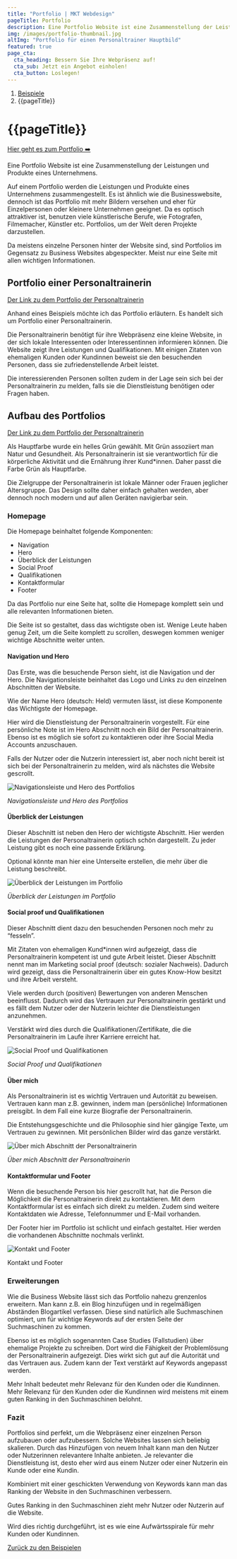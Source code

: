 ```yaml
---
title: "Portfolio | MKT Webdesign"
pageTitle: Portfolio
description: Eine Portfolio Website ist eine Zusammenstellung der Leistungen und Produkte eines Unternehmens.
img: /images/portfolio-thumbnail.jpg
altImg: "Portfolio für einen Personaltrainer Hauptbild"
featured: true
page_cta:
  cta_heading: Bessern Sie Ihre Webpräsenz auf!
  cta_sub: Jetzt ein Angebot einholen!
  cta_button: Loslegen!
---
```


<nav aria-label="breadcrumb">
  <ol class="breadcrumb">
    <li class="breadcrumb-item"><a href="/beispiele">Beispiele</a></li>
    <li class="breadcrumb-item active" aria-current="page">{{pageTitle}}</li>
  </ol>
</nav>

<h1 class="heading-1 | text-primary">{{pageTitle}}</h1>

<p class="knopf | my-4 my-md-5"><a target="_blank" class="text-white | btn-main" href="https://nextjs-coach-jane-doe.vercel.app/" rel="noopener noreferrer">Hier geht es zum Portfolio ➡️</a></p>

Eine Portfolio Website ist eine Zusammenstellung der Leistungen und Produkte eines Unternehmens.

Auf einem Portfolio  werden die Leistungen und Produkte eines Unternehmens zusammengestellt. Es ist ähnlich wie die Businesswebsite, dennoch ist das Portfolio mit mehr Bildern versehen und eher für Einzelpersonen oder kleinere Unternehmen geeignet. Da es optisch attraktiver ist, benutzen viele künstlerische Berufe, wie Fotografen, Filmemacher, Künstler etc. Portfolios, um der Welt deren Projekte darzustellen.

Da meistens einzelne Personen hinter der Website sind, sind Portfolios im Gegensatz zu Business Websites abgespeckter. Meist nur eine Seite mit allen wichtigen Informationen.

## Portfolio einer Personaltrainerin

<a target="_blank" href="https://nextjs-coach-jane-doe.vercel.app/" rel="noopener noreferrer">Der Link zu dem Portfolio der Personaltrainerin</a>

Anhand eines Beispiels möchte ich das Portfolio erläutern. Es handelt sich um Portfolio einer Personaltrainerin. 

Die Personaltrainerin benötigt für ihre Webpräsenz eine kleine Website, in der sich lokale Interessenten oder Interessentinnen informieren können. Die Website zeigt ihre Leistungen und Qualifikationen. Mit einigen Zitaten von ehemaligen Kunden oder Kundinnen beweist sie den besuchenden Personen, dass sie zufriedenstellende Arbeit leistet.

Die interessierenden Personen sollten zudem in der Lage sein sich bei der Personaltrainerin zu melden, falls sie die Dienstleistung benötigen oder Fragen haben.

## Aufbau des Portfolios

<a target="_blank" href="https://nextjs-coach-jane-doe.vercel.app/" rel="noopener noreferrer">Der Link zu dem Portfolio der Personaltrainerin</a>

Als Hauptfarbe wurde ein helles Grün gewählt. Mit Grün assoziiert man Natur und Gesundheit. Als Personaltrainerin ist sie verantwortlich für die körperliche Aktivität und die Ernährung ihrer Kund*innen. Daher passt die Farbe Grün als Hauptfarbe.

Die Zielgruppe der Personaltrainerin ist lokale Männer oder Frauen jeglicher Altersgruppe. Das Design sollte daher einfach gehalten werden, aber dennoch noch modern und auf allen Geräten navigierbar sein.

### Homepage

Die Homepage beinhaltet folgende Komponenten:

- Navigation
- Hero
- Überblick der Leistungen
- Social Proof
- Qualifikationen
- Kontaktformular
- Footer

Da das Portfolio nur eine Seite hat, sollte die Homepage komplett sein und alle relevanten Informationen bieten.

Die Seite ist so gestaltet, dass das wichtigste oben ist. Wenige Leute haben genug Zeit, um die Seite komplett zu scrollen, deswegen kommen weniger wichtige Abschnitte weiter unten.

#### Navigation und Hero

Das Erste, was die besuchende Person sieht, ist die Navigation und der Hero. Die Navigationsleiste beinhaltet das Logo und Links zu den einzelnen Abschnitten der Website. 

Wie der Name Hero (deutsch: Held) vermuten lässt, ist diese Komponente das Wichtigste der Homepage. 

Hier wird die Dienstleistung der Personaltrainerin vorgestellt. Für eine persönliche Note ist im Hero Abschnitt noch ein Bild der Personaltrainerin. Ebenso ist es möglich sie sofort zu kontaktieren oder ihre Social Media Accounts anzuschauen. 

Falls der Nutzer oder die Nutzerin interessiert ist, aber noch nicht bereit ist sich bei der Personaltrainerin zu melden, wird als nächstes die Website gescrollt.

![Navigationsleiste und Hero des Portfolios](/images/portfolio-hero.jpg)

_Navigationsleiste und Hero des Portfolios_

#### Überblick der Leistungen

Dieser Abschnitt ist neben den Hero der wichtigste Abschnitt. Hier werden die Leistungen der Personaltrainerin optisch schön dargestellt. Zu jeder Leistung gibt es noch eine passende Erklärung. 

Optional könnte man hier eine Unterseite erstellen, die mehr über die Leistung beschreibt.

![Überblick der Leistungen im Portfolio](/images/portfolio-leistungen.jpg)

_Überblick der Leistungen im Portfolio_

#### Social proof und Qualifikationen

Dieser Abschnitt dient dazu den besuchenden Personen noch mehr zu “fesseln”. 

Mit Zitaten von ehemaligen Kund*innen wird aufgezeigt, dass die Personaltrainerin kompetent ist und gute Arbeit leistet. Dieser Abschnitt nennt man im Marketing social proof (deutsch: sozialer Nachweis). Dadurch wird gezeigt, dass die Personaltrainerin über ein gutes Know-How besitzt und ihre Arbeit versteht. 

Viele werden durch (positiven) Bewertungen von anderen Menschen beeinflusst. Dadurch wird das Vertrauen zur Personaltrainerin gestärkt und es fällt dem Nutzer oder der Nutzerin leichter die Dienstleistungen anzunehmen.

Verstärkt wird dies durch die Qualifikationen/Zertifikate, die die Personaltrainerin im Laufe ihrer Karriere erreicht hat.

![Social Proof und Qualifikationen](/images/portfolio-social-proof-und-qualifikationen.jpg)

_Social Proof und Qualifikationen_

#### Über mich

Als Personaltrainerin ist es wichtig Vertrauen und Autorität zu beweisen. Vertrauen kann man z.B. gewinnen, indem man (persönliche) Informationen preisgibt. In dem Fall eine kurze Biografie der Personaltrainerin. 

Die Entstehungsgeschichte und die Philosophie sind hier gängige Texte, um Vertrauen zu gewinnen. Mit persönlichen Bilder wird das ganze verstärkt.

![Über mich Abschnitt der Personaltrainerin](/images/portfolio-ueber-mich.jpg)

_Über mich Abschnitt der Personaltrainerin_

#### Kontaktformular und Footer

Wenn die besuchende Person bis hier gescrollt hat, hat die Person die Möglichkeit die Personaltrainerin direkt zu kontaktieren. Mit dem Kontaktformular ist es einfach sich direkt zu melden. Zudem sind weitere Kontaktdaten wie Adresse, Telefonnummer und E-Mail vorhanden.

Der Footer hier im Portfolio ist schlicht und einfach gestaltet. Hier werden die vorhandenen Abschnitte nochmals verlinkt.

![Kontakt und Footer](/images/portfolio-kontakt-und-footer.jpg)

Kontakt und Footer

### Erweiterungen

Wie die Business Website lässt sich das Portfolio nahezu grenzenlos erweitern. Man kann z.B. ein Blog hinzufügen und in regelmäßigen Abständen Blogartikel verfassen. Diese sind natürlich alle Suchmaschinen optimiert, um für wichtige Keywords auf der ersten Seite der Suchmaschinen zu kommen.

Ebenso ist es möglich sogenannten Case Studies (Fallstudien) über ehemalige Projekte zu schreiben. Dort wird die Fähigkeit der Problemlösung der Personaltrainerin aufgezeigt. Dies wirkt sich gut auf die Autorität und das Vertrauen aus. Zudem kann der Text verstärkt auf Keywords angepasst werden.

Mehr Inhalt bedeutet mehr Relevanz für den Kunden oder die Kundinnen. Mehr Relevanz für den Kunden oder die Kundinnen wird meistens mit einem guten Ranking in den Suchmaschinen belohnt.

### Fazit

Portfolios sind perfekt, um die Webpräsenz einer einzelnen Person aufzubauen oder aufzubessern. Solche Websites lassen sich beliebig skalieren. Durch das Hinzufügen von neuem Inhalt kann man den Nutzer oder Nutzerinnen relevantere Inhalte anbieten. Je relevanter die Dienstleistung ist, desto eher wird aus einem Nutzer oder einer Nutzerin ein Kunde oder eine Kundin.

Kombiniert mit einer geschickten Verwendung von Keywords kann man das Ranking der Website in den Suchmaschinen verbessern. 

Gutes Ranking in den Suchmaschinen zieht mehr Nutzer oder Nutzerin auf die Website. 

Wird dies richtig durchgeführt, ist es wie eine Aufwärtsspirale für mehr Kunden oder Kundinnen.

<p class="mt-5">
<a href="/beispiele" class="text-dark | btn-second">Zurück zu den Beispielen</a>
</p>